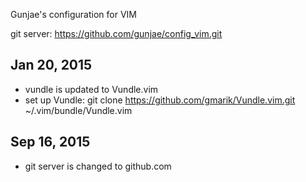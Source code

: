 Gunjae's configuration for VIM

git server: https://github.com/gunjae/config_vim.git

## Jan 20, 2015
- vundle is updated to Vundle.vim
- set up Vundle:
	git clone https://github.com/gmarik/Vundle.vim.git ~/.vim/bundle/Vundle.vim

## Sep 16, 2015
- git server is changed to github.com
